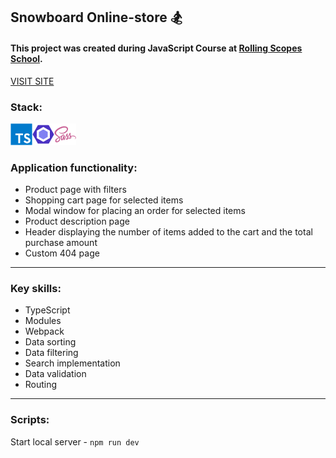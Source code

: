   ## Snowboard Online-store 🏂
  #### This project was created during JavaScript Course at [Rolling Scopes School](https://rs.school/).

[VISIT SITE](https://zhuravskayalina-online-store.netlify.app/)

### Stack:

<img src="https://raw.githubusercontent.com/devicons/devicon/master/icons/typescript/typescript-original.svg" alt="typescript" width="35" height="35" /><img src="https://raw.githubusercontent.com/devicons/devicon/master/icons/eslint/eslint-original.svg" alt="eslint" width="35" height="35" /><img src="https://raw.githubusercontent.com/devicons/devicon/master/icons/sass/sass-original.svg" alt="sass"  width="35" height="35"/>



### **Application functionality:**
* Product page with filters
* Shopping cart page for selected items
* Modal window for placing an order for selected items
* Product description page
* Header displaying the number of items added to the cart and the total 
  purchase amount
* Custom 404 page
<hr>

### **Key skills:**

* TypeScript
* Modules
* Webpack
* Data sorting
* Data filtering
* Search implementation
* Data validation
* Routing

<hr>

### **Scripts:**

Start local server - `npm run dev`
